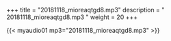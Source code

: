 +++
title = "20181118_mioreaqtgd8.mp3"
description = " 20181118_mioreaqtgd8.mp3 "
weight = 20
+++

{{< myaudio01 mp3="20181118_mioreaqtgd8.mp3" >}}

